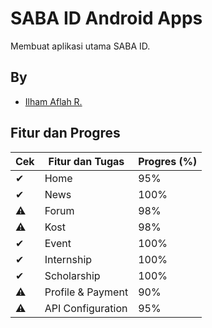 # SABA ID Android Apps

Membuat aplikasi utama SABA ID.

## By

- [Ilham Aflah R.](https://github.com/ilhamaflah)

## Fitur dan Progres

| Cek | Fitur dan Tugas | Progres (%) |
|-----|-----------------|------------------------ |
| ✔ | Home                      | 95%
| ✔ | News                      | 100%
| ⚠ | Forum                     | 98%
| ⚠ | Kost                      | 98%
| ✔ | Event                     | 100%
| ✔ | Internship                | 100%
| ✔ | Scholarship               | 100%
| ⚠ | Profile & Payment         | 90%
| ⚠ | API Configuration         | 95%
